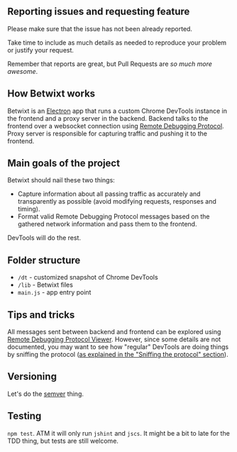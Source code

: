 ## Reporting issues and requesting feature

Please make sure that the issue has not been already reported.

Take time to include as much details as needed to reproduce your problem or justify your request.

Remember that reports are great, but Pull Requests are *so much more awesome*.

## How Betwixt works

Betwixt is an [Electron](http://electron.atom.io/) app that runs a custom Chrome DevTools instance in the frontend and a proxy server in the backend. Backend talks to the frontend over a websocket connection using [Remote Debugging Protocol](https://developer.chrome.com/devtools/docs/debugger-protocol). Proxy server is responsible for capturing traffic and pushing it to the frontend.

## Main goals of the project

Betwixt should nail these two things:

- Capture information about all passing traffic as accurately and transparently as possible (avoid modifying requests, responses and timing).
- Format valid Remote Debugging Protocol messages based on the gathered network information and pass them to the frontend.

DevTools will do the rest.

## Folder structure

- `/dt` - customized snapshot of Chrome DevTools
- `/lib` - Betwixt files
- `main.js` - app entry point

## Tips and tricks

All messages sent between backend and frontend can be explored using [Remote Debugging Protocol Viewer](https://chromedevtools.github.io/debugger-protocol-viewer/). However, since some details are not documented, you may want to see how "regular" DevTools are doing things by sniffing the protocol ([as explained in the "Sniffing the protocol" section](https://developer.chrome.com/devtools/docs/debugger-protocol)).

## Versioning

Let's do the [semver](http://semver.org/) thing.

## Testing

`npm test`. ATM it will only run `jshint` and `jscs`. It might be a bit to late for the TDD thing, but tests are still welcome.